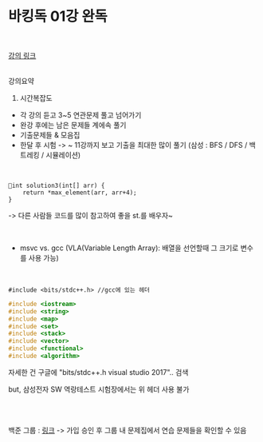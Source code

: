 # **바킹독 01강 완독**
<br>

[강의 링크](https://www.youtube.com/watch?v=LcOIobH7ues)
<br>
<br>

강의요약

1. 시간복잡도

- 각 강의 듣고 3~5 연관문제 풀고 넘어가기
- 완강 후에는 남은 문제들 계에속 풀기
- 기출문제들 & 모음집
- 한달 후 시험 -> ~ 11강까지 보고 기출을 최대한 많이 풀기
(삼성 : BFS / DFS / 백트레킹 / 시뮬레이션)
<br>

```
int solution3(int[] arr) {
	return *max_element(arr, arr+4);
}
```
-> 다른 사람들 코드를 많이 참고하여 좋을 st.를 배우자~

<br>

- msvc vs. gcc
(VLA(Variable Length Array): 배열을 선언할때 그 크기로 변수를 사용 가능)

<br>

```
#include <bits/stdc++.h> //gcc에 있는 헤더
```

```C++
#include <iostream>
#include <string>
#include <map>
#include <set>
#include <stack>
#include <vector>
#include <functional>
#include <algorithm> 
```

자세한 건 구글에 "bits/stdc++.h visual studio 2017".. 검색

but, 삼성전자 SW 역랑테스트 시험장에서는 위 헤더 사용 불가

<br>
<br>



백준 그룹 : [링크](https://acmicpc.net/group/4490)
-> 가입 승인 후 그룹 내 문제집에서 연습 문제들을 확인할 수 있음

<br>
<br>
<br>
<br>
<br>
<br>